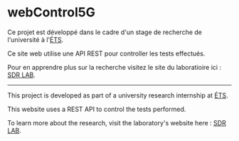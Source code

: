 # webControl5G

Ce projet est développé dans le cadre d'un stage de recherche de l'université à l'[ÉTS](https://www.etsmtl.ca/).

Ce site web utilise une API REST pour controller les tests effectués.

Pour en apprendre plus sur la recherche visitez le site du laboratioire ici : [SDR LAB](http://sdr-lab.u-pem.fr/RL_DDoS_Attack_Mitigation_5G_V2X.html).

---

This project is developed as part of a university research internship at [ÉTS](https://www.etsmtl.ca/).

This website uses a REST API to control the tests performed.

To learn more about the research, visit the laboratory's website here : [SDR LAB](http://sdr-lab.u-pem.fr/RL_DDoS_Attack_Mitigation_5G_V2X.html).
